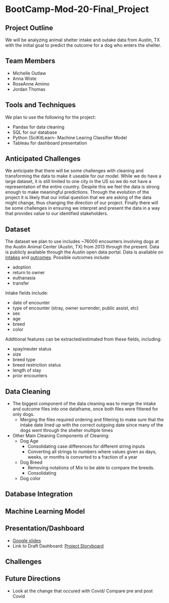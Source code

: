# BootCamp-Mod-20-Final_Project

## Project Outline
We will be analyzing animal shelter intake and outake data from Austin, TX with the initial goal to predict the outcome for a dog who enters the shelter.

## Team Members
- Michelle Outlaw
- Anna Wiste
- RoseAnne Amimo
- Jordan Thomas

## Tools and Techniques
We plan to use the following for the project:
- Pandas for data cleaning
- SQL for our database
- Python (SciKitLearn- Machine Learing Classifier Model
- Tableau for dashboard presentation

## Anticipated Challenges
We anticipate that there will be some challenges with cleaning and transforming the data to make it useable for our model. While we do have a large dataset, it is still limited to one city in the US so we do not have a representation of the entire country. Despite this we feel the data is strong enough to make meaningful predictions. Through the evolution of the project it is likely that our initial question that we are asking of the data might change, thus changing the direction of our project. Finally there will be some challenges in ensuring we interpret and present the data in a way that provides value to our identified stakeholders.

## Dataset
The dataset we plan to use includes ~76000 encounters involving dogs at the Austin Animal Center (Austin, TX) from 2013 through the present. 
Data is publicly available through the Austin open data portal. Data is available on [intakes](https://data.austintexas.gov/Health-and-Community-Services/Austin-Animal-Center-Intakes/wter-evkm) and [outcomes](https://data.austintexas.gov/Health-and-Community-Services/Austin-Animal-Center-Outcomes/9t4d-g238). 
Possible outcomes include:
- adoption
- return to owner
- euthanasia
- transfer

Intake fields include:
- date of encounter
- type of encounter (stray, owner surrender, public assist, etc)
- sex 
- age
- breed
- color

Additional features can be extracted/estimated from these fields, including:
- spay/neuter status
- size
- breed type
- breed restriction status
- length of stay
- prior encounters

## Data Cleaning
- The biggest component of the data cleaning was to merge the intake and outcome files into one dataframe, once both files were filtered for only dogs.
  * Merging the files required ordering and filtering to make sure that the intake date lined up with the correct outgoing date since many of the dogs went through the shelter multiple times
- Other Main Cleaning Components of Cleaning:
  * Dog Age
    - Consolidating case differences for different string inputs
    - Converting all strings to numbers where values given as days, weeks, or months is converted to a fraction of a year
  * Dog Breed
    - Removing notations of Mix to be able to compare the breeds. 
    - Consolidating 
  * Dog color

## Database Integration

## Machine Learning Model

## Presentation/Dashboard

- [Google slides](https://docs.google.com/presentation/d/1OiE5D7VYmm6KsXCUUHtG2Hv3Lr9HjXpQY_gYK4ltiK4/edit?usp=sharing)
- Link to Draft Dashboard: [Project Storyboard](https://public.tableau.com/views/MLAnimalShelterDBStoryboard/Dashboard1?:language=en-US&publish=yes&:display_count=n&:origin=viz_share_link)

## Challenges

## Future Directions
- Look at the change that occured with Covid/ Compare pre and post Covid
